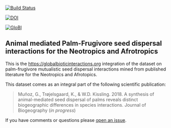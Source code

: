 [![Build Status](https://travis-ci.org/fgabriel1891/Palm-Frugivore_Interactions_Neo-Afrotropics.svg)](https://travis-ci.org/fgabriel1891/Palm-Frugivore_Interactions_Neo-Afrotropics)

[![DOI](https://zenodo.org/badge/121655873.svg)](https://zenodo.org/badge/latestdoi/121655873)

[![GloBI](http://api.globalbioticinteractions.org/interaction.svg?accordingTo=globi:fgabriel1891/Palm-Frugivore_Interactions_Neo-Afrotropics)](http://globalbioticinteractions.org/?accordingTo=globi:fgabriel1891/Palm-Frugivore_Interactions_Neo-Afrotropics) 

## Animal mediated Palm-Frugivore seed dispersal interactions for the Neotropics and Afrotropics

This is the https://globalbioticinteractions.org integration of the dataset on palm-frugivore mutualistic seed dispersal interactions mined from published literature for the Neotropics and Afrotopics. 

This dataset comes as an integral part of the following scientific publication: 
 > Muñoz, G., Trøjelsgaard, K., & W.D. Kissling. 2018. A synthesis of animal-mediated seed dispersal of palms reveals distinct biogeographic differences in species interactions. Journal of Biogeography (*in progress*) 


If you have comments or questions please [open an issue](https://github.com/fgabriel1891/Palm-Frugivore_Interactions_Neo-Afrotropics/issues/new).
